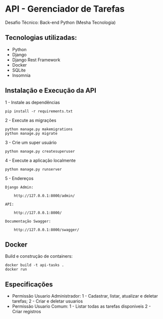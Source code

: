 # API - Gerenciador de Tarefas
Desafio Técnico: Back-end Python (Mesha Tecnologia)

## Tecnologias utilizadas:

- Python
- Django
- Django Rest Framework
- Docker
- SQLite
- Insomnia

## Instalação e Execução da API

1 - Instale as dependências

    pip install -r requirements.txt

2 - Execute as migrações

    python manage.py makemigrations
    python manage.py migrate
    
3 - Crie um super usuário
    
    python manage.py createsuperuser
    
4 - Execute a aplicação localmente

    python manage.py runserver

5 - Endereços

    Django Admin:
  
        http://127.0.0.1:8000/admin/
        
    API:
  
        http://127.0.0.1:8000/
    
    Documentação Swagger:

        http://127.0.0.1:8000/swagger/

## Docker

Build e construção de containers:

    docker build -t api-tasks .
    docker run 

## Especificações

- Permissão Usuario Administrador: 
    1 - Cadastrar, listar, atualizar e deletar tarefas;
    2 - Criar e deletar usuarios
- Permissão Usuario Comum:
    1 - Listar todas as tarefas disponiveis
    2 - Criar registros